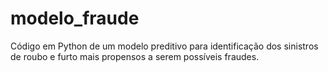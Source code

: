 # modelo_fraude
Código em Python de um modelo preditivo para identificação dos sinistros de roubo e furto mais propensos a serem possíveis fraudes. 
